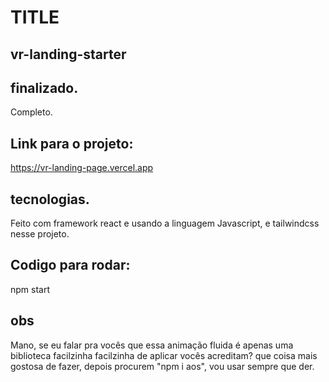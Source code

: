 
# TITLE

## vr-landing-starter


## finalizado.
Completo.

## Link para o projeto:
https://vr-landing-page.vercel.app

## tecnologias.
Feito com framework react e usando a linguagem Javascript, e tailwindcss nesse projeto.

## Codigo para rodar:

npm start


## obs

Mano, se eu falar pra vocês que essa animação fluida é apenas uma biblioteca facilzinha facilzinha de aplicar vocês acreditam? que coisa mais gostosa de fazer, depois procurem "npm i aos", vou usar sempre que der.
